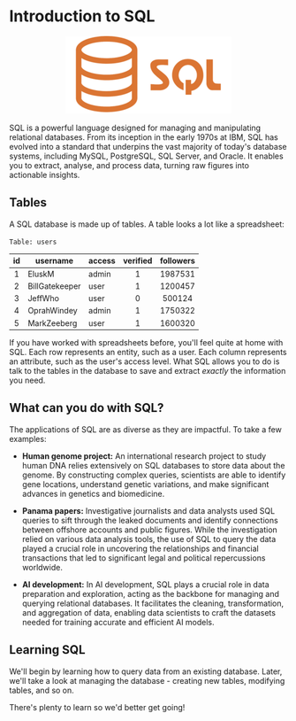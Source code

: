 # Introduction to SQL

<p align="center">
  <img src="./image.png" alt="SQL Logo"/>
</p>

SQL is a powerful language designed for managing and manipulating relational
databases. From its inception in the early 1970s at IBM, SQL has evolved into a
standard that underpins the vast majority of today's database systems, including
MySQL, PostgreSQL, SQL Server, and Oracle. It enables you to extract, analyse,
and process data, turning raw figures into actionable insights.

## Tables

A SQL database is made up of tables. A table looks a lot like a spreadsheet:

`Table: users`

| id  | username       | access | verified | followers |
| :-: | -------------- | ------ | :------: | :-------: |
|  1  | EluskM         | admin  |    1     |  1987531  |
|  2  | BillGatekeeper | user   |    1     |  1200457  |
|  3  | JeffWho        | user   |    0     |  500124   |
|  4  | OprahWindey    | admin  |    1     |  1750322  |
|  5  | MarkZeeberg    | user   |    1     |  1600320  |

If you have worked with spreadsheets before, you'll feel quite at home with SQL.
Each row represents an entity, such as a user. Each column represents an
attribute, such as the user's access level. What SQL allows you to do is talk to
the tables in the database to save and extract _exactly_ the information you
need.

## What can you do with SQL?

The applications of SQL are as diverse as they are impactful. To take a few
examples:

- **Human genome project:** An international research project to study human DNA
  relies extensively on SQL databases to store data about the genome. By
  constructing complex queries, scientists are able to identify gene locations,
  understand genetic variations, and make significant advances in genetics and
  biomedicine.

- **Panama papers:** Investigative journalists and data analysts used SQL
  queries to sift through the leaked documents and identify connections between
  offshore accounts and public figures. While the investigation relied on
  various data analysis tools, the use of SQL to query the data played a crucial
  role in uncovering the relationships and financial transactions that led to
  significant legal and political repercussions worldwide.

- **AI development:** In AI development, SQL plays a crucial role in data
  preparation and exploration, acting as the backbone for managing and querying
  relational databases. It facilitates the cleaning, transformation, and
  aggregation of data, enabling data scientists to craft the datasets needed for
  training accurate and efficient AI models.

## Learning SQL

We'll begin by learning how to query data from an existing database. Later,
we'll take a look at managing the database - creating new tables, modifying
tables, and so on.

There's plenty to learn so we'd better get going!
